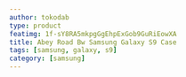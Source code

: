 ```yaml
---
author: tokodab
type: product
featimg: 1f-sY8RA5mkpgGgEhpExGob9GuRiEowXA
title: Abey Road Bw Samsung Galaxy S9 Case
tags: [samsung, galaxy, s9]
category: [samsung]
---
```

